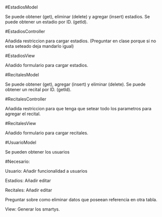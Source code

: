 #EstadiosModel

Se puede obtener (get), eliminar (delete) y agregar (insert) estadios.
Se puede obtener un estadio por ID. (getId).

#EstadiosController

Añadida restriccion para cargar estadios. (Preguntar en clase porque si no esta seteado deja mandarlo igual)

#EstadiosView

Añadido formulario para cargar estadios.

#RecitalesModel

Se puede obtener (get), agregar (insert) y eliminar (delete).
Se puede obtener un recital por ID. (getId).

#RecitalesController

Añadida restriccion para que tenga que setear todo los parametros para agregar el recital.

#RecitalesView

Añadido formulario para cargar recitales.

#UsuarioModel

Se pueden obtener los usuarios

#Necesario:

Usuario: Añadir funcionalidad a usuarios

Estadios: Añadir editar

Recitales: Añadir editar

Preguntar sobre como eliminar datos que poseean referencia en otra tabla.

View: Generar los smartys.
